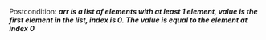 Postcondition: ***arr is a list of elements with at least 1 element, value is the first element in the list, index is 0. The value is equal to the element at index 0***